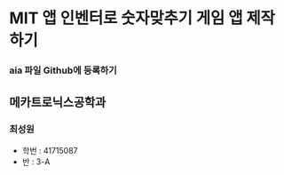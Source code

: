 # MIT 앱 인벤터로 숫자맞추기 게임 앱 제작하기
### aia 파일 Github에 등록하기

## 메카트로닉스공학과

### 최성원

- 학번 : 41715087
-   반 :   3-A
